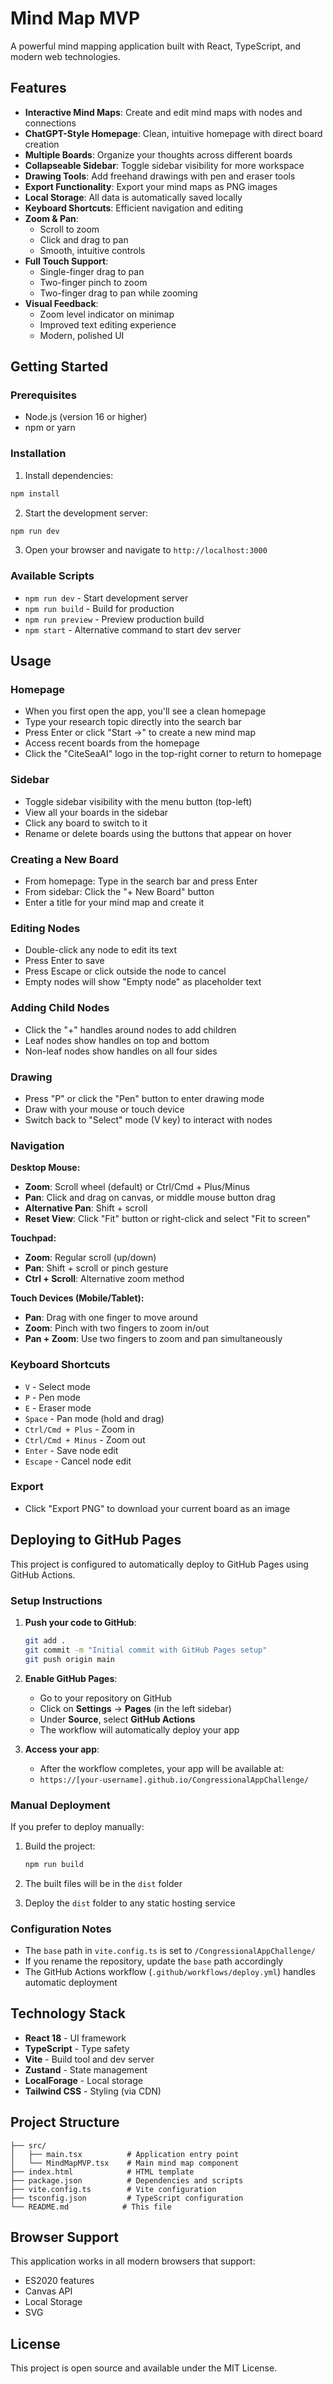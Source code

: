 # Mind Map MVP

A powerful mind mapping application built with React, TypeScript, and modern web technologies.

## Features

- **Interactive Mind Maps**: Create and edit mind maps with nodes and connections
- **ChatGPT-Style Homepage**: Clean, intuitive homepage with direct board creation
- **Multiple Boards**: Organize your thoughts across different boards
- **Collapseable Sidebar**: Toggle sidebar visibility for more workspace
- **Drawing Tools**: Add freehand drawings with pen and eraser tools
- **Export Functionality**: Export your mind maps as PNG images
- **Local Storage**: All data is automatically saved locally
- **Keyboard Shortcuts**: Efficient navigation and editing
- **Zoom & Pan**: 
  - Scroll to zoom
  - Click and drag to pan
  - Smooth, intuitive controls
- **Full Touch Support**: 
  - Single-finger drag to pan
  - Two-finger pinch to zoom
  - Two-finger drag to pan while zooming
- **Visual Feedback**: 
  - Zoom level indicator on minimap
  - Improved text editing experience
  - Modern, polished UI

## Getting Started

### Prerequisites

- Node.js (version 16 or higher)
- npm or yarn

### Installation

1. Install dependencies:
```bash
npm install
```

2. Start the development server:
```bash
npm run dev
```

3. Open your browser and navigate to `http://localhost:3000`

### Available Scripts

- `npm run dev` - Start development server
- `npm run build` - Build for production
- `npm run preview` - Preview production build
- `npm start` - Alternative command to start dev server

## Usage

### Homepage
- When you first open the app, you'll see a clean homepage
- Type your research topic directly into the search bar
- Press Enter or click "Start →" to create a new mind map
- Access recent boards from the homepage
- Click the "CiteSeaAI" logo in the top-right corner to return to homepage

### Sidebar
- Toggle sidebar visibility with the menu button (top-left)
- View all your boards in the sidebar
- Click any board to switch to it
- Rename or delete boards using the buttons that appear on hover

### Creating a New Board
- From homepage: Type in the search bar and press Enter
- From sidebar: Click the "+ New Board" button
- Enter a title for your mind map and create it

### Editing Nodes
- Double-click any node to edit its text
- Press Enter to save
- Press Escape or click outside the node to cancel
- Empty nodes will show "Empty node" as placeholder text

### Adding Child Nodes
- Click the "+" handles around nodes to add children
- Leaf nodes show handles on top and bottom
- Non-leaf nodes show handles on all four sides

### Drawing
- Press "P" or click the "Pen" button to enter drawing mode
- Draw with your mouse or touch device
- Switch back to "Select" mode (V key) to interact with nodes

### Navigation

**Desktop Mouse:**
- **Zoom**: Scroll wheel (default) or Ctrl/Cmd + Plus/Minus
- **Pan**: Click and drag on canvas, or middle mouse button drag
- **Alternative Pan**: Shift + scroll
- **Reset View**: Click "Fit" button or right-click and select "Fit to screen"

**Touchpad:**
- **Zoom**: Regular scroll (up/down)
- **Pan**: Shift + scroll or pinch gesture
- **Ctrl + Scroll**: Alternative zoom method

**Touch Devices (Mobile/Tablet):**
- **Pan**: Drag with one finger to move around
- **Zoom**: Pinch with two fingers to zoom in/out
- **Pan + Zoom**: Use two fingers to zoom and pan simultaneously

### Keyboard Shortcuts
- `V` - Select mode
- `P` - Pen mode
- `E` - Eraser mode
- `Space` - Pan mode (hold and drag)
- `Ctrl/Cmd + Plus` - Zoom in
- `Ctrl/Cmd + Minus` - Zoom out
- `Enter` - Save node edit
- `Escape` - Cancel node edit

### Export
- Click "Export PNG" to download your current board as an image

## Deploying to GitHub Pages

This project is configured to automatically deploy to GitHub Pages using GitHub Actions.

### Setup Instructions

1. **Push your code to GitHub**:
   ```bash
   git add .
   git commit -m "Initial commit with GitHub Pages setup"
   git push origin main
   ```

2. **Enable GitHub Pages**:
   - Go to your repository on GitHub
   - Click on **Settings** → **Pages** (in the left sidebar)
   - Under **Source**, select **GitHub Actions**
   - The workflow will automatically deploy your app

3. **Access your app**:
   - After the workflow completes, your app will be available at:
   - `https://[your-username].github.io/CongressionalAppChallenge/`

### Manual Deployment

If you prefer to deploy manually:

1. Build the project:
   ```bash
   npm run build
   ```

2. The built files will be in the `dist` folder

3. Deploy the `dist` folder to any static hosting service

### Configuration Notes

- The `base` path in `vite.config.ts` is set to `/CongressionalAppChallenge/`
- If you rename the repository, update the `base` path accordingly
- The GitHub Actions workflow (`.github/workflows/deploy.yml`) handles automatic deployment

## Technology Stack

- **React 18** - UI framework
- **TypeScript** - Type safety
- **Vite** - Build tool and dev server
- **Zustand** - State management
- **LocalForage** - Local storage
- **Tailwind CSS** - Styling (via CDN)

## Project Structure

```
├── src/
│   ├── main.tsx          # Application entry point
│   └── MindMapMVP.tsx    # Main mind map component
├── index.html            # HTML template
├── package.json          # Dependencies and scripts
├── vite.config.ts        # Vite configuration
├── tsconfig.json         # TypeScript configuration
└── README.md            # This file
```

## Browser Support

This application works in all modern browsers that support:
- ES2020 features
- Canvas API
- Local Storage
- SVG

## License

This project is open source and available under the MIT License.